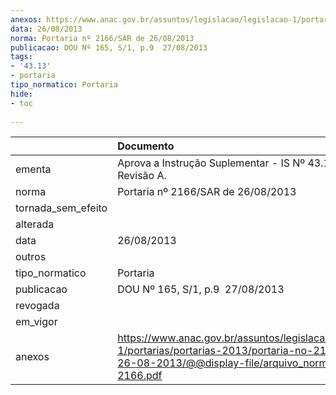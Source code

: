 ```yaml
---
anexos: https://www.anac.gov.br/assuntos/legislacao/legislacao-1/portarias/portarias-2013/portaria-no-2166-sar-de-26-08-2013/@@display-file/arquivo_norma/PA2013-2166.pdf
data: 26/08/2013
norma: Portaria nº 2166/SAR de 26/08/2013
publicacao: DOU Nº 165, S/1, p.9  27/08/2013
tags:
- '43.13'
- portaria
tipo_normatico: Portaria
hide: 
- toc 
 
---
```


|                    | Documento                                                                                                                                                         |
|:-------------------|:------------------------------------------------------------------------------------------------------------------------------------------------------------------|
| ementa             | Aprova a Instrução Suplementar - IS Nº 43.13-005 Revisão A.                                                                                                       |
| norma              | Portaria nº 2166/SAR de 26/08/2013                                                                                                                                |
| tornada_sem_efeito |                                                                                                                                                                   |
| alterada           |                                                                                                                                                                   |
| data               | 26/08/2013                                                                                                                                                        |
| outros             |                                                                                                                                                                   |
| tipo_normatico     | Portaria                                                                                                                                                          |
| publicacao         | DOU Nº 165, S/1, p.9  27/08/2013                                                                                                                                  |
| revogada           |                                                                                                                                                                   |
| em_vigor           |                                                                                                                                                                   |
| anexos             | https://www.anac.gov.br/assuntos/legislacao/legislacao-1/portarias/portarias-2013/portaria-no-2166-sar-de-26-08-2013/@@display-file/arquivo_norma/PA2013-2166.pdf |